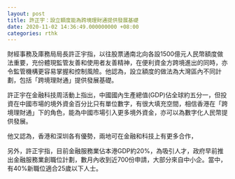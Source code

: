 ```yaml
---
layout: post
title: 許正宇：設立額度能為跨境理財通提供發展基礎
date: 2020-11-02 14:36:49.000000000 +08:00
categories: rthk
---
```


財經事務及庫務局局長許正宇指，以往股票通南北向各設1500億元人民幣額度做法重要，充份體現監管友善和使用者友善精神，在便利資金方跨境進出的同時，亦令監管機構更容易掌握和控制風險。他認為，設立額度的做法為大灣區內不同計劃，包括「跨境理財通」提供發展基礎。

許正宇在金融科技周活動上指出，中國國內生產總值(GDP)佔全球約五分一，但投資在中國市場的境外資金百分比只有單位數字，有很大填充空間，相信香港在「跨境理財通」下的角色，能為中國市場引入更多境外資金，亦可以為數字化人民幣提供發展。

他又認為，香港和深圳各有優勢，兩地可在金融和科技上有更多合作，

另外，許正宇指，目前金融服務業佔本港GDP約20%，為吸引人才，政府早前推出金融服務業創職位計劃，數月內收到近700份申請，大部分來自中小企。當中，有40%新職位適合25歲以下人士。
